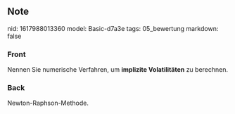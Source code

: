## Note
nid: 1617988013360
model: Basic-d7a3e
tags: 05_bewertung
markdown: false

### Front
Nennen Sie numerische Verfahren, um <b>implizite Volatilitäten</b> zu berechnen.

### Back
Newton-Raphson-Methode.
